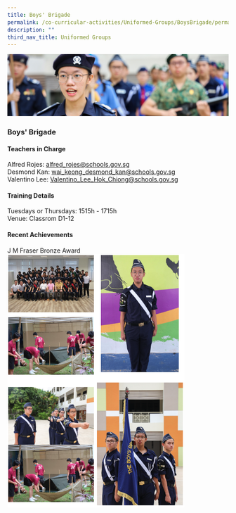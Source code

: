 ```yaml
---
title: Boys' Brigade
permalink: /co-curricular-activities/Uniformed-Groups/BoysBrigade/permalink/
description: ""
third_nav_title: Uniformed Groups
---
```

![](/images/CCA.jpg)

### Boys' Brigade

#### Teachers in Charge

Alfred Rojes: [alfred\_rojes@schools.gov.sg](mailto:alfred_rojes@schools.gov.sg)  
Desmond Kan: [wai\_keong\_desmond\_kan@schools.gov.sg](mailto:wai_keong_desmond_kan@schools.gov.sg)  
Valentino Lee: [Valentino\_Lee\_Hok\_Chiong@schools.gov.sg](mailto:Valentino_Lee_Hok_Chiong@schools.gov.sg)

#### Training Details

Tuesdays or Thursdays: 1515h - 1715h  
Venue: Classrom D1-12  

#### Recent Achievements

J M Fraser Bronze Award
<img src="/images/bb1.png" style="width:80%">

